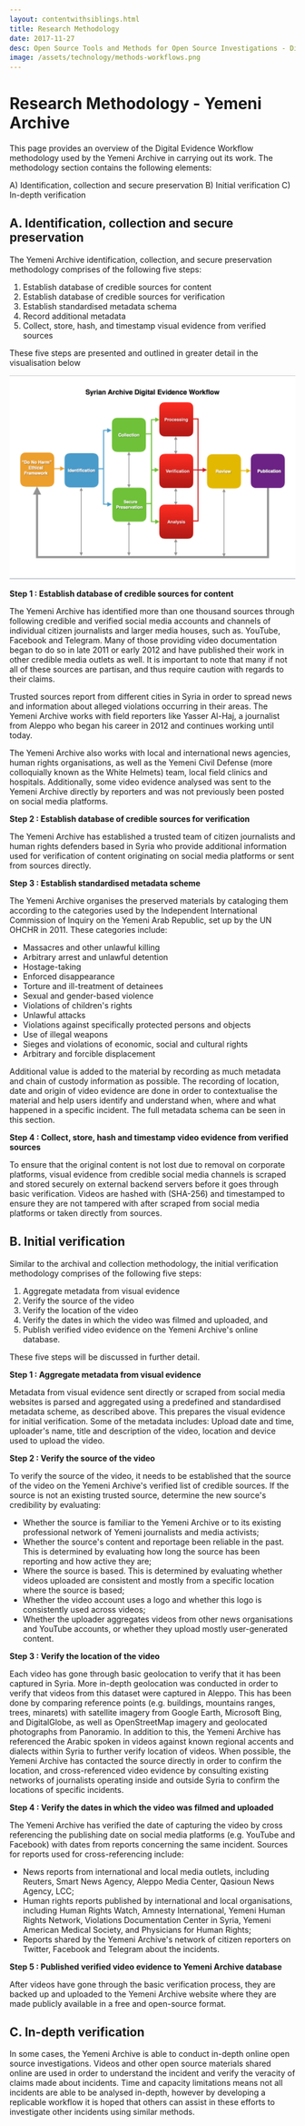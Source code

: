 ```yaml
---
layout: contentwithsiblings.html
title: Research Methodology
date: 2017-11-27
desc: Open Source Tools and Methods for Open Source Investigations - Digital Evidence Workflow
image: /assets/technology/methods-workflows.png
---
```

# Research Methodology - Yemeni Archive

This page provides an overview of the Digital Evidence Workflow methodology used by the Yemeni Archive in carrying out its work. The methodology section contains the following elements:

A) Identification, collection and secure preservation
B) Initial verification
C) In-depth verification

## A. Identification, collection and secure preservation

The Yemeni Archive identification, collection, and secure preservation methodology comprises of the following five steps:

1. Establish database of credible sources for content
2. Establish database of credible sources for verification
3. Establish standardised metadata schema
4. Record additional metadata
5. Collect, store, hash, and timestamp visual evidence from verified sources

These five steps are presented and outlined in greater detail in the visualisation below

![workflow][1]

**Step 1 : Establish database of credible sources for content**  

The Yemeni Archive has identified more than one thousand sources through following credible and verified social media accounts and channels of individual citizen journalists and larger media houses, such as. YouTube, Facebook and Telegram. Many of those providing video documentation began to do so in late 2011 or early 2012 and have published their work in other credible media outlets as well. It is important to note that many if not all of these sources are partisan, and thus require caution with regards to their claims.  

Trusted sources report from different cities in Syria in order to spread news and information about alleged violations occurring in their areas. The Yemeni Archive works with field reporters like Yasser Al-Haj, a journalist from Aleppo who began his career in 2012 and continues working until today.

The Yemeni Archive also works with local and international news agencies, human rights organisations, as well as the Yemeni Civil Defense (more colloquially known as the White Helmets) team, local field clinics and hospitals. Additionally, some video evidence analysed was sent to the Yemeni Archive directly by reporters and was not previously been posted on social media platforms.

**Step 2 : Establish database of credible sources for verification**

The Yemeni Archive has established a trusted team of citizen journalists and human rights defenders based in Syria who provide additional information used for verification of content originating on social media platforms or sent from sources directly.

**Step 3 : Establish standardised metadata scheme**

The Yemeni Archive organises the preserved materials by cataloging them according to the categories used by the Independent International Commission of Inquiry on the Yemeni Arab Republic, set up by the UN OHCHR in 2011. These categories include:

* Massacres and other unlawful killing  
* Arbitrary arrest and unlawful detention  
* Hostage-taking  
* Enforced disappearance  
* Torture and ill-treatment of detainees  
* Sexual and gender-based violence  
* Violations of children's rights  
* Unlawful attacks  
* Violations against specifically protected persons and objects  
* Use of illegal weapons  
* Sieges and violations of economic, social and cultural rights  
* Arbitrary and forcible displacement

Additional value is added to the material by recording as much metadata and chain of custody information as possible. The recording of location, date and origin of video evidence are done in order to contextualise the material and help users identify and understand when, where and what happened in a specific incident. The full metadata schema can be seen in this section.

**Step 4 : Collect, store, hash and timestamp video evidence from verified sources**

To ensure that the original content is not lost due to removal on corporate platforms, visual evidence from credible social media channels is scraped and stored securely on external backend servers before it goes through basic verification. Videos are hashed with (SHA-256) and timestamped to ensure they are not tampered with after scraped from social media platforms or taken directly from sources.

## B. Initial verification

Similar to the archival and collection methodology, the initial verification methodology comprises of the following five steps:

1. Aggregate metadata from visual evidence
2. Verify the source of the video
3. Verify the location of the video  
4. Verify the dates in which the video was filmed and uploaded, and
5. Publish verified video evidence on the Yemeni Archive's online database.

These five steps will be discussed in further detail.

**Step 1 : Aggregate metadata from visual evidence**

Metadata from visual evidence sent directly or scraped from social media websites is parsed and aggregated using a predefined and standardised metadata scheme, as described above. This prepares the visual evidence for initial verification. Some of the metadata includes: Upload date and time, uploader's name, title and description of the video, location and device used to upload the video.

**Step 2 : Verify the source of the video**

To verify the source of the video, it needs to be established that the source of the video on the Yemeni Archive's verified list of credible sources. If the source is not an existing trusted source, determine the new source's credibility by evaluating:

* Whether the source is familiar to the Yemeni Archive or to its existing professional network of Yemeni journalists and media activists;  
* Whether the source's content and reportage been reliable in the past. This is determined by evaluating how long the source has been reporting and how active they are;  
* Where the source is based. This is determined by evaluating whether videos uploaded are consistent and mostly from a specific location where the source is based;  
* Whether the video account uses a logo and whether this logo is consistently used across videos;  
* Whether the uploader aggregates videos from other news organisations and YouTube accounts, or whether they upload mostly user-generated content.

**Step 3 : Verify the location of the video**

Each video has gone through basic geolocation to verify that it has been captured in Syria. More in-depth geolocation was conducted in order to verify that videos from this dataset were captured in Aleppo. This has been done by comparing reference points (e.g. buildings, mountains ranges, trees, minarets) with satellite imagery from Google Earth, Microsoft Bing, and DigitalGlobe, as well as OpenStreetMap imagery and geolocated photographs from Panoramio. In addition to this, the Yemeni Archive has referenced the Arabic spoken in videos against known regional accents and dialects within Syria to further verify location of videos. When possible, the Yemeni Archive has contacted the source directly in order to confirm the location, and cross-referenced video evidence by consulting existing networks of journalists operating inside and outside Syria to confirm the locations of specific incidents.

**Step 4 : Verify the dates in which the video was filmed and uploaded**

The Yemeni Archive has verified the date of capturing the video by cross referencing the publishing date on social media platforms (e.g. YouTube and Facebook) with dates from reports concerning the same incident. Sources for reports used for cross-referencing include:

* News reports from international and local media outlets, including Reuters, Smart News Agency, Aleppo Media Center, Qasioun News Agency, LCC;   
* Human rights reports published by international and local organisations, including Human Rights Watch, Amnesty International, Yemeni Human Rights Network, Violations Documentation Center in Syria, Yemeni American Medical Society, and Physicians for Human Rights;  
* Reports shared by the Yemeni Archive's network of citizen reporters on Twitter, Facebook and Telegram about the incidents.  

**Step 5 : Published verified video evidence to Yemeni Archive database**

After videos have gone through the basic verification process, they are backed up and uploaded to the Yemeni Archive website where they are made publicly available in a free and open-source format.

## C. In-depth verification

In some cases, the Yemeni Archive is able to conduct in-depth online open source investigations. Videos and other open source materials shared online are used in order to understand the incident and verify the veracity of claims made about incidents. Time and capacity limitations means not all incidents are able to be analysed in-depth, however by developing a replicable workflow it is hoped that others can assist in these efforts to investigate other incidents using similar methods.

[1]: /assets/workflow.png
